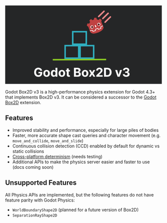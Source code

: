 <p align="center">
  <img src="https://github.com/Pizzaandy/godot-box2d-v3/blob/main/logo.png?raw=true" />
</p>

Godot Box2D v3 is a high-performance physics extension for Godot 4.3+ that implements Box2D v3. It can be considered a successor to the [Godot Box2D](https://github.com/appsinacup/godot-box2d) extension.

## Features

- Improved stability and performance, especially for large piles of bodies
- Faster, more accurate shape cast queries and character movement (e.g. `move_and_collide`, `move_and_slide`)
- Continuous collision detection (CCD) enabled by default for dynamic vs static collisions
- [Cross-platform determinism](https://box2d.org/posts/2024/08/determinism/) (needs testing)
- Additional APIs to make the physics server easier and faster to use (docs coming soon)

## Unsupported Features
All Physics APIs are implemented, but the following features do not have feature parity with Godot Physics:
- `WorldBoundaryShape2D` (planned for a future version of Box2D)
- `SeparationRayShape2D`
